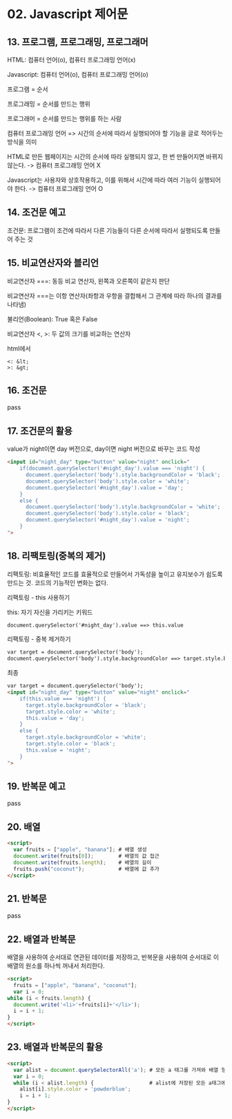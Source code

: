 # 02. Javascript 제어문

## 13. 프로그램, 프로그래밍, 프로그래머

 HTML: 컴퓨터 언어(o), 컴퓨터 프로그래밍 언어(x)

Javascript: 컴퓨터 언어(o), 컴퓨터 프로그래밍 언어(o)

프로그램 = 순서

프로그래밍 = 순서를 만드는 행위

프로그래머 = 순서를 만드는 행위를 하는 사람

컴퓨터 프로그래밍 언어 => 시간의 순서에 따라서 실행되어야 할 기능을 글로 적어두는 방식을 의미

HTML로 만든 웹페이지는 시간의 순서에 따라 실행되지 않고, 한 번 만들어지면 바뀌지 않는다. -> 컴퓨터 프로그래밍 언어 X

Javascript는 사용자와 상호작용하고, 이를 위해서 시간에 따라 여러 기능이 실행되어야 한다. -> 컴퓨터 프로그래밍 언어 O

## 14. 조건문 예고

조건문: 프로그램이 조건에 따라서 다른 기능들이 다른 순서에 따라서 실행되도록 만들어 주는 것

## 15. 비교연산자와 블리언

비교연산자 ===: 동등 비교 연산자, 왼쪽과 오른쪽이 같은지 판단

비교연산자 ===는 이항 연산자(좌항과 우항을 결합해서 그 관계에 따라 하나의 결과를 나타냄)

불리언(Boolean): True 혹은 False

비교연산자 <, >: 두 값의 크기를 비교하는 연산자

html에서

```
<: &lt;
>: &gt;
```

## 16. 조건문

pass

## 17. 조건문의 활용

value가 night이면 day 버전으로, day이면 night 버전으로 바꾸는 코드 작성

```html
<input id="night_day" type="button" value="night" onclick="
    if(document.querySelector('#night_day').value === 'night') {
      document.querySelector('body').style.backgroundColor = 'black';
      document.querySelector('body').style.color = 'white';
      document.querySelector('#night_day').value = 'day';
    }
    else {
      document.querySelector('body').style.backgroundColor = 'white';
      document.querySelector('body').style.color = 'black';
      document.querySelector('#night_day').value = 'night';
    }
">
```

## 18. 리팩토링(중복의 제거)

리팩토링: 비효율적인 코드를 효율적으로 만들어서 가독성을 높이고 유지보수가 쉽도록 만드는 것. 코드의 기능적인 변화는 없다.

리팩토링 - this 사용하기

this: 자기 자신을 가리키는 키워드

```html
document.querySelector('#night_day').value ==> this.value
```

리팩토링 - 중복 제거하기

```html
var target = document.querySelector('body');
document.querySelector('body').style.backgroundColor ==> target.style.backgroundColor
```

최종

```html
var target = document.querySelector('body');
<input id="night_day" type="button" value="night" onclick="
    if(this.value === 'night') {
      target.style.backgroundColor = 'black';
      target.style.color = 'white';
      this.value = 'day';
    }
    else {
      target.style.backgroundColor = 'white';
      target.style.color = 'black';
      this.value = 'night';
    }
">
```

## 19. 반복문 예고

pass

## 20. 배열

```html
<script>
  var fruits = ["apple", "banana"]; # 배열 생성
  document.write(fruits[0]);        # 배열의 값 접근
  document.write(fruits.length);    # 배열의 길이
  fruits.push("coconut");           # 배열에 값 추가
</script>
```

## 21. 반복문

pass

## 22. 배열과 반복문

배열을 사용하여 순서대로 연관된 데이터를 저장하고, 반복문을 사용하여 순서대로 이 배열의 원소를 하나씩 꺼내서 처리한다.

```html
<script>
  fruits = ["apple", "banana", "coconut"];
  var i = 0;
while (i < fruits.length) {
  document.write('<li>'+fruits[i]+'</li>');
  i = i + 1;
}
</script>
```

## 23. 배열과 반복문의 활용

```html
<script>
  var alist = document.querySelectorAll('a'); # 모든 a 태그를 가져와 배열 형태로 alist에 저장
  var i = 0;
  while (i < alist.length) {                  # alist에 저장된 모든 a태그에 스타일 지정
    alist[i].style.color = 'powderblue';
    i = i + 1;
}
</script>
```

